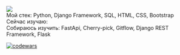 ![](https://komarev.com/ghpvc/?username=aruytehno)  
             Мой стек: Python, Django Framework, SQL, HTML, CSS, Bootstrap   
        Сейчас изучаю:  
    Собираюсь изучить: FastApi, Cherry-pick, Gitflow, Django REST Framework, Flask  
    







[![codewars](https://www.codewars.com/users/Aruytehno/badges/large)](https://www.codewars.com/users/Aruytehno)  

